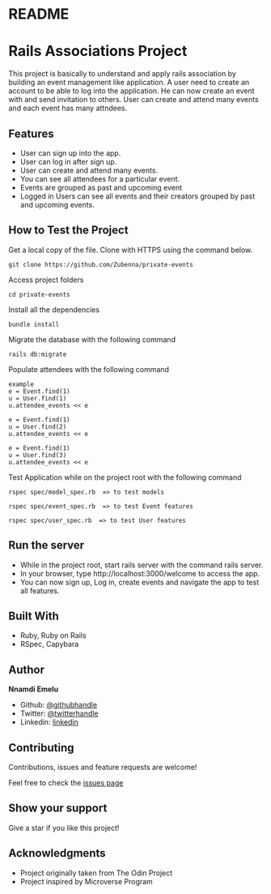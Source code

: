 # README

# Rails Associations Project

This project is basically to understand and apply rails association by building an event management like application. A user need to create an account to be able to log into the application. He can now create an event with and send invitation to others. User can create and attend many events and each event has many attndees.

## Features 
- User can sign up into the app.
- User can log in after sign up. 
- User can create and attend many events.
- You can see all attendees for a particular event.
- Events are grouped as past and upcoming event
- Logged in Users can see all events and their creators grouped by past and upcoming events.

## How to Test the Project

Get a local copy of the file. Clone with HTTPS using the command below.

```
git clone https://github.com/Zubenna/private-events  
```
Access project folders 
```
cd private-events
```
Install all the dependencies
```
bundle install
```

Migrate the database with the following command
```
rails db:migrate
```
Populate attendees with the following command
```
example
e = Event.find(1)
u = User.find(1)
u.attendee_events << e

e = Event.find(1)
u = User.find(2)
u.attendee_events << e

e = Event.find(1)
u = User.find(3)
u.attendee_events << e
```

Test Application while on the project root with the following command
```
rspec spec/model_spec.rb  => to test models

rspec spec/event_spec.rb  => to test Event features

rspec spec/user_spec.rb  => to test User features
```

## Run the server
- While in the project root, start rails server with the command rails server.
- In your browser, type http://localhost:3000/welcome to access the app.
- You can now sign up, Log in, create events and navigate the app to test all features.

## Built With
- Ruby, Ruby on Rails
- RSpec, Capybara 

## Author

 **Nnamdi Emelu**
- Github: [@githubhandle](https://github.com/zubenna)
- Twitter: [@twitterhandle](https://twitter.com/zubenna)
- Linkedin: [linkedin](https://www.linkedin.com/in/nnamdi-emelu/)

##  Contributing

Contributions, issues and feature requests are welcome!

Feel free to check the [issues page](https://github.com/Zubenna/private-events/issues)

## Show your support

Give a star if you like this project!

## Acknowledgments

- Project originally taken from The Odin Project
- Project inspired by Microverse Program
